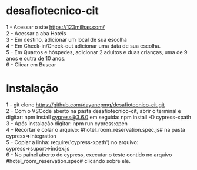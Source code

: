 # desafiotecnico-cit

1 - Acessar o site https://123milhas.com/ <br>
2 - Acessar a aba Hotéis<br>
3 - Em destino, adicionar um local de sua escolha<br>
4 - Em Check-in/Check-out adicionar uma data de sua escolha.<br>
5 - Em Quartos e hóspedes, adicionar 2 adultos e duas crianças, uma de 9 anos e outra de 10 anos.<br>
6 - Clicar em Buscar<br>

# Instalação
1 - git clone https://github.com/dayanepmg/desafiotecnico-cit.git<br>
2 - Com o VSCode aberto na pasta desafiotecnico-cit, abrir o terminal e digitar: npm install cypress@3.6.0 em seguida: npm install -D cypress-xpath<br>
3 - Após instalação digitar: npm run cypress:open<br>
4 - Recortar e colar o arquivo: #hotel_room_reservation.spec.js# na pasta cypress=>integration<br>
5 - Copiar a linha: require('cypress-xpath') no arquivo: cypress=>suport=>index.js <br>
6 - No painel aberto do cypress, executar o teste contido no arquivo #hotel_room_reservation.spec# clicando sobre ele.<br>
